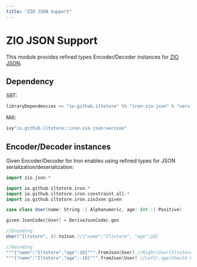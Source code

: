 ```yaml
---
title: "ZIO JSON Support"
---
```


# ZIO JSON Support

This module provides refined types Encoder/Decoder instances for [ZIO JSON](https://zio.github.io/zio-json/).

## Dependency

SBT: 

```scala
libraryDependencies += "io.github.iltotore" %% "iron-zio-json" % "version"
```

Mill:

```scala
ivy"io.github.iltotore::iron-zio-json:version"
```

## Encoder/Decoder instances

Given Encoder/Decoder for Iron enables using refined types for JSON serialization/deserialization:

```scala
import zio.json.*

import io.github.iltotore.iron.*
import io.github.iltotore.iron.constraint.all.*
import io.github.iltotore.iron.zioJson.given

case class User(name: String :| Alphanumeric, age: Int :| Positive)

given JsonCodec[User] = DeriveJsonCodec.gen

//Encoding
User("Iltotore", 8).toJson //{"name":"Iltotore", "age":18}

//Decoding
"""{"name":"Iltotore","age":18}""".fromJson[User] //Right(User(Iltotore, 18))
"""{"name":"Iltotore","age":-18}""".fromJson[User] //Left(.age(Should be greater than 0))
```
